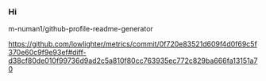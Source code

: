 ### Hi 
m-numan1/github-profile-readme-generator

https://github.com/lowlighter/metrics/commit/0f720e83521d609f4d0f69c5f370e60c9f9e93ef#diff-d38cf80de010f99736d9ad2c5a810f80cc763935ec772c829ba666fa13151a70
